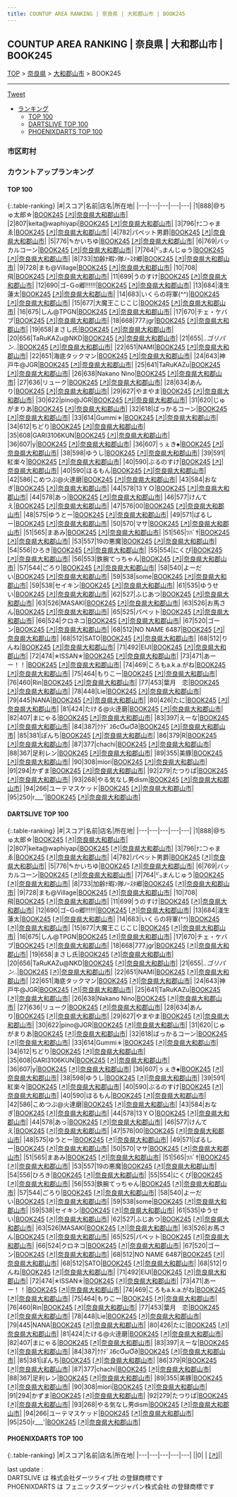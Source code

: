```yaml
---
title: COUNTUP AREA RANKING | 奈良県 | 大和郡山市 | BOOK245
---
```

## COUNTUP AREA RANKING | 奈良県 | 大和郡山市 | BOOK245

[TOP](/darts/rank/) > [奈良県](/darts/rank/奈良県/) > [大和郡山市](/darts/rank/奈良県/大和郡山市/) > BOOK245

___

<a href="https://twitter.com/share?ref_src=twsrc%5Etfw" data-text="COUNTUP AREA RANKING | 奈良県大和郡山市BOOK245" class="twitter-share-button" data-hashtags="DARTSLIVE,PHOENIXDARTS,darts,ダーツ" data-show-count="false">Tweet</a>

* [ランキング](#カウントアップランキング)
    * [TOP 100](#top-100)
    * [DARTSLIVE TOP 100](#dartslive-top-100)
    * [PHOENIXDARTS TOP 100](#phoenixdarts-top-100)

### 市区町村

<ul>

</ul>

### カウントアップランキング

#### TOP 100



{:.table-ranking}
|#|スコア|名前|店名|所在地|
|---|---|---|---|---|
|1|888|<span class="rank-name-dl">@ちゅ太郎☆</span>|<a href="/darts/rank/shops/7f43353668f8cb440d9b047a20a7ba1e.html">BOOK245</a> <a href="https://search.dartslive.com/jp/shop/7f43353668f8cb440d9b047a20a7ba1e">[↗]</a>|<a href="/darts/rank/奈良県/大和郡山市">奈良県大和郡山市</a>|
|2|807|<span class="rank-name-dl">keita@waphiyapi</span>|<a href="/darts/rank/shops/7f43353668f8cb440d9b047a20a7ba1e.html">BOOK245</a> <a href="https://search.dartslive.com/jp/shop/7f43353668f8cb440d9b047a20a7ba1e">[↗]</a>|<a href="/darts/rank/奈良県/大和郡山市">奈良県大和郡山市</a>|
|3|796|<span class="rank-name-dl">ﾅﾆ⊃ゃまゑ</span>|<a href="/darts/rank/shops/7f43353668f8cb440d9b047a20a7ba1e.html">BOOK245</a> <a href="https://search.dartslive.com/jp/shop/7f43353668f8cb440d9b047a20a7ba1e">[↗]</a>|<a href="/darts/rank/奈良県/大和郡山市">奈良県大和郡山市</a>|
|4|782|<span class="rank-name-dl">パペット男爵</span>|<a href="/darts/rank/shops/7f43353668f8cb440d9b047a20a7ba1e.html">BOOK245</a> <a href="https://search.dartslive.com/jp/shop/7f43353668f8cb440d9b047a20a7ba1e">[↗]</a>|<a href="/darts/rank/奈良県/大和郡山市">奈良県大和郡山市</a>|
|5|776|<span class="rank-name-dl">✎かいちゆ</span>|<a href="/darts/rank/shops/7f43353668f8cb440d9b047a20a7ba1e.html">BOOK245</a> <a href="https://search.dartslive.com/jp/shop/7f43353668f8cb440d9b047a20a7ba1e">[↗]</a>|<a href="/darts/rank/奈良県/大和郡山市">奈良県大和郡山市</a>|
|6|769|<span class="rank-name-dl">バッカルコーン</span>|<a href="/darts/rank/shops/7f43353668f8cb440d9b047a20a7ba1e.html">BOOK245</a> <a href="https://search.dartslive.com/jp/shop/7f43353668f8cb440d9b047a20a7ba1e">[↗]</a>|<a href="/darts/rank/奈良県/大和郡山市">奈良県大和郡山市</a>|
|7|764|<span class="rank-name-dl">㌰まんじゅう</span>|<a href="/darts/rank/shops/7f43353668f8cb440d9b047a20a7ba1e.html">BOOK245</a> <a href="https://search.dartslive.com/jp/shop/7f43353668f8cb440d9b047a20a7ba1e">[↗]</a>|<a href="/darts/rank/奈良県/大和郡山市">奈良県大和郡山市</a>|
|8|733|<span class="rank-name-dl">加齢ﾅ暇ﾝ隊ﾉｰｽﾀ郷</span>|<a href="/darts/rank/shops/7f43353668f8cb440d9b047a20a7ba1e.html">BOOK245</a> <a href="https://search.dartslive.com/jp/shop/7f43353668f8cb440d9b047a20a7ba1e">[↗]</a>|<a href="/darts/rank/奈良県/大和郡山市">奈良県大和郡山市</a>|
|9|728|<span class="rank-name-dl">まも@Village</span>|<a href="/darts/rank/shops/7f43353668f8cb440d9b047a20a7ba1e.html">BOOK245</a> <a href="https://search.dartslive.com/jp/shop/7f43353668f8cb440d9b047a20a7ba1e">[↗]</a>|<a href="/darts/rank/奈良県/大和郡山市">奈良県大和郡山市</a>|
|10|708|<span class="rank-name-dl">飛</span>|<a href="/darts/rank/shops/7f43353668f8cb440d9b047a20a7ba1e.html">BOOK245</a> <a href="https://search.dartslive.com/jp/shop/7f43353668f8cb440d9b047a20a7ba1e">[↗]</a>|<a href="/darts/rank/奈良県/大和郡山市">奈良県大和郡山市</a>|
|11|699|<span class="rank-name-dl">うのすけ</span>|<a href="/darts/rank/shops/7f43353668f8cb440d9b047a20a7ba1e.html">BOOK245</a> <a href="https://search.dartslive.com/jp/shop/7f43353668f8cb440d9b047a20a7ba1e">[↗]</a>|<a href="/darts/rank/奈良県/大和郡山市">奈良県大和郡山市</a>|
|12|690|<span class="rank-name-dl">ゴｰＧo郷!!!!!!</span>|<a href="/darts/rank/shops/7f43353668f8cb440d9b047a20a7ba1e.html">BOOK245</a> <a href="https://search.dartslive.com/jp/shop/7f43353668f8cb440d9b047a20a7ba1e">[↗]</a>|<a href="/darts/rank/奈良県/大和郡山市">奈良県大和郡山市</a>|
|13|684|<span class="rank-name-dl">淺生 蓮太</span>|<a href="/darts/rank/shops/7f43353668f8cb440d9b047a20a7ba1e.html">BOOK245</a> <a href="https://search.dartslive.com/jp/shop/7f43353668f8cb440d9b047a20a7ba1e">[↗]</a>|<a href="/darts/rank/奈良県/大和郡山市">奈良県大和郡山市</a>|
|14|683|<span class="rank-name-dl">いくらの将軍(^^)</span>|<a href="/darts/rank/shops/7f43353668f8cb440d9b047a20a7ba1e.html">BOOK245</a> <a href="https://search.dartslive.com/jp/shop/7f43353668f8cb440d9b047a20a7ba1e">[↗]</a>|<a href="/darts/rank/奈良県/大和郡山市">奈良県大和郡山市</a>|
|15|677|<span class="rank-name-dl">大魔王こじこじ</span>|<a href="/darts/rank/shops/7f43353668f8cb440d9b047a20a7ba1e.html">BOOK245</a> <a href="https://search.dartslive.com/jp/shop/7f43353668f8cb440d9b047a20a7ba1e">[↗]</a>|<a href="/darts/rank/奈良県/大和郡山市">奈良県大和郡山市</a>|
|16|675|<span class="rank-name-dl">しん@TPGN</span>|<a href="/darts/rank/shops/7f43353668f8cb440d9b047a20a7ba1e.html">BOOK245</a> <a href="https://search.dartslive.com/jp/shop/7f43353668f8cb440d9b047a20a7ba1e">[↗]</a>|<a href="/darts/rank/奈良県/大和郡山市">奈良県大和郡山市</a>|
|17|670|<span class="rank-name-dl">チェ・ケバブ</span>|<a href="/darts/rank/shops/7f43353668f8cb440d9b047a20a7ba1e.html">BOOK245</a> <a href="https://search.dartslive.com/jp/shop/7f43353668f8cb440d9b047a20a7ba1e">[↗]</a>|<a href="/darts/rank/奈良県/大和郡山市">奈良県大和郡山市</a>|
|18|668|<span class="rank-name-dl">777.jgr</span>|<a href="/darts/rank/shops/7f43353668f8cb440d9b047a20a7ba1e.html">BOOK245</a> <a href="https://search.dartslive.com/jp/shop/7f43353668f8cb440d9b047a20a7ba1e">[↗]</a>|<a href="/darts/rank/奈良県/大和郡山市">奈良県大和郡山市</a>|
|19|658|<span class="rank-name-dl">まさし氏</span>|<a href="/darts/rank/shops/7f43353668f8cb440d9b047a20a7ba1e.html">BOOK245</a> <a href="https://search.dartslive.com/jp/shop/7f43353668f8cb440d9b047a20a7ba1e">[↗]</a>|<a href="/darts/rank/奈良県/大和郡山市">奈良県大和郡山市</a>|
|20|656|<span class="rank-name-dl">TaRuKAZu@NKD</span>|<a href="/darts/rank/shops/7f43353668f8cb440d9b047a20a7ba1e.html">BOOK245</a> <a href="https://search.dartslive.com/jp/shop/7f43353668f8cb440d9b047a20a7ba1e">[↗]</a>|<a href="/darts/rank/奈良県/大和郡山市">奈良県大和郡山市</a>|
|21|655|<span class="rank-name-dl">._.ゴリパン._.</span>|<a href="/darts/rank/shops/7f43353668f8cb440d9b047a20a7ba1e.html">BOOK245</a> <a href="https://search.dartslive.com/jp/shop/7f43353668f8cb440d9b047a20a7ba1e">[↗]</a>|<a href="/darts/rank/奈良県/大和郡山市">奈良県大和郡山市</a>|
|22|651|<span class="rank-name-dl">NAMI</span>|<a href="/darts/rank/shops/7f43353668f8cb440d9b047a20a7ba1e.html">BOOK245</a> <a href="https://search.dartslive.com/jp/shop/7f43353668f8cb440d9b047a20a7ba1e">[↗]</a>|<a href="/darts/rank/奈良県/大和郡山市">奈良県大和郡山市</a>|
|22|651|<span class="rank-name-dl">海底タックマン</span>|<a href="/darts/rank/shops/7f43353668f8cb440d9b047a20a7ba1e.html">BOOK245</a> <a href="https://search.dartslive.com/jp/shop/7f43353668f8cb440d9b047a20a7ba1e">[↗]</a>|<a href="/darts/rank/奈良県/大和郡山市">奈良県大和郡山市</a>|
|24|643|<span class="rank-name-dl">神戸牛@JGR</span>|<a href="/darts/rank/shops/7f43353668f8cb440d9b047a20a7ba1e.html">BOOK245</a> <a href="https://search.dartslive.com/jp/shop/7f43353668f8cb440d9b047a20a7ba1e">[↗]</a>|<a href="/darts/rank/奈良県/大和郡山市">奈良県大和郡山市</a>|
|25|641|<span class="rank-name-dl">TaRuKAZu</span>|<a href="/darts/rank/shops/7f43353668f8cb440d9b047a20a7ba1e.html">BOOK245</a> <a href="https://search.dartslive.com/jp/shop/7f43353668f8cb440d9b047a20a7ba1e">[↗]</a>|<a href="/darts/rank/奈良県/大和郡山市">奈良県大和郡山市</a>|
|26|638|<span class="rank-name-dl">Nakano Nino</span>|<a href="/darts/rank/shops/7f43353668f8cb440d9b047a20a7ba1e.html">BOOK245</a> <a href="https://search.dartslive.com/jp/shop/7f43353668f8cb440d9b047a20a7ba1e">[↗]</a>|<a href="/darts/rank/奈良県/大和郡山市">奈良県大和郡山市</a>|
|27|636|<span class="rank-name-dl">リューク</span>|<a href="/darts/rank/shops/7f43353668f8cb440d9b047a20a7ba1e.html">BOOK245</a> <a href="https://search.dartslive.com/jp/shop/7f43353668f8cb440d9b047a20a7ba1e">[↗]</a>|<a href="/darts/rank/奈良県/大和郡山市">奈良県大和郡山市</a>|
|28|634|<span class="rank-name-dl">あんり</span>|<a href="/darts/rank/shops/7f43353668f8cb440d9b047a20a7ba1e.html">BOOK245</a> <a href="https://search.dartslive.com/jp/shop/7f43353668f8cb440d9b047a20a7ba1e">[↗]</a>|<a href="/darts/rank/奈良県/大和郡山市">奈良県大和郡山市</a>|
|29|627|<span class="rank-name-dl">やまやま</span>|<a href="/darts/rank/shops/7f43353668f8cb440d9b047a20a7ba1e.html">BOOK245</a> <a href="https://search.dartslive.com/jp/shop/7f43353668f8cb440d9b047a20a7ba1e">[↗]</a>|<a href="/darts/rank/奈良県/大和郡山市">奈良県大和郡山市</a>|
|30|622|<span class="rank-name-dl">pino@JGR</span>|<a href="/darts/rank/shops/7f43353668f8cb440d9b047a20a7ba1e.html">BOOK245</a> <a href="https://search.dartslive.com/jp/shop/7f43353668f8cb440d9b047a20a7ba1e">[↗]</a>|<a href="/darts/rank/奈良県/大和郡山市">奈良県大和郡山市</a>|
|31|620|<span class="rank-name-dl">じゅがまりあ</span>|<a href="/darts/rank/shops/7f43353668f8cb440d9b047a20a7ba1e.html">BOOK245</a> <a href="https://search.dartslive.com/jp/shop/7f43353668f8cb440d9b047a20a7ba1e">[↗]</a>|<a href="/darts/rank/奈良県/大和郡山市">奈良県大和郡山市</a>|
|32|618|<span class="rank-name-dl">ばっかるコーン</span>|<a href="/darts/rank/shops/7f43353668f8cb440d9b047a20a7ba1e.html">BOOK245</a> <a href="https://search.dartslive.com/jp/shop/7f43353668f8cb440d9b047a20a7ba1e">[↗]</a>|<a href="/darts/rank/奈良県/大和郡山市">奈良県大和郡山市</a>|
|33|614|<span class="rank-name-dl">Gummi＊</span>|<a href="/darts/rank/shops/7f43353668f8cb440d9b047a20a7ba1e.html">BOOK245</a> <a href="https://search.dartslive.com/jp/shop/7f43353668f8cb440d9b047a20a7ba1e">[↗]</a>|<a href="/darts/rank/奈良県/大和郡山市">奈良県大和郡山市</a>|
|34|612|<span class="rank-name-dl">ちどり</span>|<a href="/darts/rank/shops/7f43353668f8cb440d9b047a20a7ba1e.html">BOOK245</a> <a href="https://search.dartslive.com/jp/shop/7f43353668f8cb440d9b047a20a7ba1e">[↗]</a>|<a href="/darts/rank/奈良県/大和郡山市">奈良県大和郡山市</a>|
|35|608|<span class="rank-name-dl">GARI3106KUN</span>|<a href="/darts/rank/shops/7f43353668f8cb440d9b047a20a7ba1e.html">BOOK245</a> <a href="https://search.dartslive.com/jp/shop/7f43353668f8cb440d9b047a20a7ba1e">[↗]</a>|<a href="/darts/rank/奈良県/大和郡山市">奈良県大和郡山市</a>|
|36|607|<span class="rank-name-dl">y</span>|<a href="/darts/rank/shops/7f43353668f8cb440d9b047a20a7ba1e.html">BOOK245</a> <a href="https://search.dartslive.com/jp/shop/7f43353668f8cb440d9b047a20a7ba1e">[↗]</a>|<a href="/darts/rank/奈良県/大和郡山市">奈良県大和郡山市</a>|
|36|607|<span class="rank-name-dl">ぅぇき︎︎︎︎♠</span>|<a href="/darts/rank/shops/7f43353668f8cb440d9b047a20a7ba1e.html">BOOK245</a> <a href="https://search.dartslive.com/jp/shop/7f43353668f8cb440d9b047a20a7ba1e">[↗]</a>|<a href="/darts/rank/奈良県/大和郡山市">奈良県大和郡山市</a>|
|38|598|<span class="rank-name-dl">ゆうし</span>|<a href="/darts/rank/shops/7f43353668f8cb440d9b047a20a7ba1e.html">BOOK245</a> <a href="https://search.dartslive.com/jp/shop/7f43353668f8cb440d9b047a20a7ba1e">[↗]</a>|<a href="/darts/rank/奈良県/大和郡山市">奈良県大和郡山市</a>|
|39|591|<span class="rank-name-dl">紅楽々</span>|<a href="/darts/rank/shops/7f43353668f8cb440d9b047a20a7ba1e.html">BOOK245</a> <a href="https://search.dartslive.com/jp/shop/7f43353668f8cb440d9b047a20a7ba1e">[↗]</a>|<a href="/darts/rank/奈良県/大和郡山市">奈良県大和郡山市</a>|
|40|590|<span class="rank-name-dl">ぶるのすけ</span>|<a href="/darts/rank/shops/7f43353668f8cb440d9b047a20a7ba1e.html">BOOK245</a> <a href="https://search.dartslive.com/jp/shop/7f43353668f8cb440d9b047a20a7ba1e">[↗]</a>|<a href="/darts/rank/奈良県/大和郡山市">奈良県大和郡山市</a>|
|40|590|<span class="rank-name-dl">ほるもん</span>|<a href="/darts/rank/shops/7f43353668f8cb440d9b047a20a7ba1e.html">BOOK245</a> <a href="https://search.dartslive.com/jp/shop/7f43353668f8cb440d9b047a20a7ba1e">[↗]</a>|<a href="/darts/rank/奈良県/大和郡山市">奈良県大和郡山市</a>|
|42|586|<span class="rank-name-dl">こめつぶ@火達磨</span>|<a href="/darts/rank/shops/7f43353668f8cb440d9b047a20a7ba1e.html">BOOK245</a> <a href="https://search.dartslive.com/jp/shop/7f43353668f8cb440d9b047a20a7ba1e">[↗]</a>|<a href="/darts/rank/奈良県/大和郡山市">奈良県大和郡山市</a>|
|43|584|<span class="rank-name-dl">おなぎ</span>|<a href="/darts/rank/shops/7f43353668f8cb440d9b047a20a7ba1e.html">BOOK245</a> <a href="https://search.dartslive.com/jp/shop/7f43353668f8cb440d9b047a20a7ba1e">[↗]</a>|<a href="/darts/rank/奈良県/大和郡山市">奈良県大和郡山市</a>|
|44|578|<span class="rank-name-dl">13ＹＯ</span>|<a href="/darts/rank/shops/7f43353668f8cb440d9b047a20a7ba1e.html">BOOK245</a> <a href="https://search.dartslive.com/jp/shop/7f43353668f8cb440d9b047a20a7ba1e">[↗]</a>|<a href="/darts/rank/奈良県/大和郡山市">奈良県大和郡山市</a>|
|44|578|<span class="rank-name-dl">あっ</span>|<a href="/darts/rank/shops/7f43353668f8cb440d9b047a20a7ba1e.html">BOOK245</a> <a href="https://search.dartslive.com/jp/shop/7f43353668f8cb440d9b047a20a7ba1e">[↗]</a>|<a href="/darts/rank/奈良県/大和郡山市">奈良県大和郡山市</a>|
|46|577|<span class="rank-name-dl">けんてえ</span>|<a href="/darts/rank/shops/7f43353668f8cb440d9b047a20a7ba1e.html">BOOK245</a> <a href="https://search.dartslive.com/jp/shop/7f43353668f8cb440d9b047a20a7ba1e">[↗]</a>|<a href="/darts/rank/奈良県/大和郡山市">奈良県大和郡山市</a>|
|47|576|<span class="rank-name-dl">00</span>|<a href="/darts/rank/shops/7f43353668f8cb440d9b047a20a7ba1e.html">BOOK245</a> <a href="https://search.dartslive.com/jp/shop/7f43353668f8cb440d9b047a20a7ba1e">[↗]</a>|<a href="/darts/rank/奈良県/大和郡山市">奈良県大和郡山市</a>|
|48|575|<span class="rank-name-dl">ゆうとー</span>|<a href="/darts/rank/shops/7f43353668f8cb440d9b047a20a7ba1e.html">BOOK245</a> <a href="https://search.dartslive.com/jp/shop/7f43353668f8cb440d9b047a20a7ba1e">[↗]</a>|<a href="/darts/rank/奈良県/大和郡山市">奈良県大和郡山市</a>|
|49|571|<span class="rank-name-dl">ばるしー</span>|<a href="/darts/rank/shops/7f43353668f8cb440d9b047a20a7ba1e.html">BOOK245</a> <a href="https://search.dartslive.com/jp/shop/7f43353668f8cb440d9b047a20a7ba1e">[↗]</a>|<a href="/darts/rank/奈良県/大和郡山市">奈良県大和郡山市</a>|
|50|570|<span class="rank-name-dl">マサ</span>|<a href="/darts/rank/shops/7f43353668f8cb440d9b047a20a7ba1e.html">BOOK245</a> <a href="https://search.dartslive.com/jp/shop/7f43353668f8cb440d9b047a20a7ba1e">[↗]</a>|<a href="/darts/rank/奈良県/大和郡山市">奈良県大和郡山市</a>|
|51|565|<span class="rank-name-dl">まあみ</span>|<a href="/darts/rank/shops/7f43353668f8cb440d9b047a20a7ba1e.html">BOOK245</a> <a href="https://search.dartslive.com/jp/shop/7f43353668f8cb440d9b047a20a7ba1e">[↗]</a>|<a href="/darts/rank/奈良県/大和郡山市">奈良県大和郡山市</a>|
|51|565|<span class="rank-name-dl">ﾂﾊﾞｻ</span>|<a href="/darts/rank/shops/7f43353668f8cb440d9b047a20a7ba1e.html">BOOK245</a> <a href="https://search.dartslive.com/jp/shop/7f43353668f8cb440d9b047a20a7ba1e">[↗]</a>|<a href="/darts/rank/奈良県/大和郡山市">奈良県大和郡山市</a>|
|53|557|<span class="rank-name-dl">19の悪魔</span>|<a href="/darts/rank/shops/7f43353668f8cb440d9b047a20a7ba1e.html">BOOK245</a> <a href="https://search.dartslive.com/jp/shop/7f43353668f8cb440d9b047a20a7ba1e">[↗]</a>|<a href="/darts/rank/奈良県/大和郡山市">奈良県大和郡山市</a>|
|54|556|<span class="rank-name-dl">ひろき</span>|<a href="/darts/rank/shops/7f43353668f8cb440d9b047a20a7ba1e.html">BOOK245</a> <a href="https://search.dartslive.com/jp/shop/7f43353668f8cb440d9b047a20a7ba1e">[↗]</a>|<a href="/darts/rank/奈良県/大和郡山市">奈良県大和郡山市</a>|
|55|554|<span class="rank-name-dl">にくぴ</span>|<a href="/darts/rank/shops/7f43353668f8cb440d9b047a20a7ba1e.html">BOOK245</a> <a href="https://search.dartslive.com/jp/shop/7f43353668f8cb440d9b047a20a7ba1e">[↗]</a>|<a href="/darts/rank/奈良県/大和郡山市">奈良県大和郡山市</a>|
|56|553|<span class="rank-name-dl">鉄腕てっちゃん</span>|<a href="/darts/rank/shops/7f43353668f8cb440d9b047a20a7ba1e.html">BOOK245</a> <a href="https://search.dartslive.com/jp/shop/7f43353668f8cb440d9b047a20a7ba1e">[↗]</a>|<a href="/darts/rank/奈良県/大和郡山市">奈良県大和郡山市</a>|
|57|544|<span class="rank-name-dl">ごろり</span>|<a href="/darts/rank/shops/7f43353668f8cb440d9b047a20a7ba1e.html">BOOK245</a> <a href="https://search.dartslive.com/jp/shop/7f43353668f8cb440d9b047a20a7ba1e">[↗]</a>|<a href="/darts/rank/奈良県/大和郡山市">奈良県大和郡山市</a>|
|58|540|<span class="rank-name-dl">よーだい</span>|<a href="/darts/rank/shops/7f43353668f8cb440d9b047a20a7ba1e.html">BOOK245</a> <a href="https://search.dartslive.com/jp/shop/7f43353668f8cb440d9b047a20a7ba1e">[↗]</a>|<a href="/darts/rank/奈良県/大和郡山市">奈良県大和郡山市</a>|
|59|538|<span class="rank-name-dl">some</span>|<a href="/darts/rank/shops/7f43353668f8cb440d9b047a20a7ba1e.html">BOOK245</a> <a href="https://search.dartslive.com/jp/shop/7f43353668f8cb440d9b047a20a7ba1e">[↗]</a>|<a href="/darts/rank/奈良県/大和郡山市">奈良県大和郡山市</a>|
|59|538|<span class="rank-name-dl">セイキン</span>|<a href="/darts/rank/shops/7f43353668f8cb440d9b047a20a7ba1e.html">BOOK245</a> <a href="https://search.dartslive.com/jp/shop/7f43353668f8cb440d9b047a20a7ba1e">[↗]</a>|<a href="/darts/rank/奈良県/大和郡山市">奈良県大和郡山市</a>|
|61|535|<span class="rank-name-dl">ゆうせい</span>|<a href="/darts/rank/shops/7f43353668f8cb440d9b047a20a7ba1e.html">BOOK245</a> <a href="https://search.dartslive.com/jp/shop/7f43353668f8cb440d9b047a20a7ba1e">[↗]</a>|<a href="/darts/rank/奈良県/大和郡山市">奈良県大和郡山市</a>|
|62|527|<span class="rank-name-dl">ふじあつ</span>|<a href="/darts/rank/shops/7f43353668f8cb440d9b047a20a7ba1e.html">BOOK245</a> <a href="https://search.dartslive.com/jp/shop/7f43353668f8cb440d9b047a20a7ba1e">[↗]</a>|<a href="/darts/rank/奈良県/大和郡山市">奈良県大和郡山市</a>|
|63|526|<span class="rank-name-dl">MASAKI</span>|<a href="/darts/rank/shops/7f43353668f8cb440d9b047a20a7ba1e.html">BOOK245</a> <a href="https://search.dartslive.com/jp/shop/7f43353668f8cb440d9b047a20a7ba1e">[↗]</a>|<a href="/darts/rank/奈良県/大和郡山市">奈良県大和郡山市</a>|
|63|526|<span class="rank-name-dl">お馬さん</span>|<a href="/darts/rank/shops/7f43353668f8cb440d9b047a20a7ba1e.html">BOOK245</a> <a href="https://search.dartslive.com/jp/shop/7f43353668f8cb440d9b047a20a7ba1e">[↗]</a>|<a href="/darts/rank/奈良県/大和郡山市">奈良県大和郡山市</a>|
|65|525|<span class="rank-name-dl">パペット</span>|<a href="/darts/rank/shops/7f43353668f8cb440d9b047a20a7ba1e.html">BOOK245</a> <a href="https://search.dartslive.com/jp/shop/7f43353668f8cb440d9b047a20a7ba1e">[↗]</a>|<a href="/darts/rank/奈良県/大和郡山市">奈良県大和郡山市</a>|
|66|524|<span class="rank-name-dl">クロネコ</span>|<a href="/darts/rank/shops/7f43353668f8cb440d9b047a20a7ba1e.html">BOOK245</a> <a href="https://search.dartslive.com/jp/shop/7f43353668f8cb440d9b047a20a7ba1e">[↗]</a>|<a href="/darts/rank/奈良県/大和郡山市">奈良県大和郡山市</a>|
|67|520|<span class="rank-name-dl">ゴーン</span>|<a href="/darts/rank/shops/7f43353668f8cb440d9b047a20a7ba1e.html">BOOK245</a> <a href="https://search.dartslive.com/jp/shop/7f43353668f8cb440d9b047a20a7ba1e">[↗]</a>|<a href="/darts/rank/奈良県/大和郡山市">奈良県大和郡山市</a>|
|68|512|<span class="rank-name-dl">NO NAME 6487</span>|<a href="/darts/rank/shops/7f43353668f8cb440d9b047a20a7ba1e.html">BOOK245</a> <a href="https://search.dartslive.com/jp/shop/7f43353668f8cb440d9b047a20a7ba1e">[↗]</a>|<a href="/darts/rank/奈良県/大和郡山市">奈良県大和郡山市</a>|
|68|512|<span class="rank-name-dl">SATO</span>|<a href="/darts/rank/shops/7f43353668f8cb440d9b047a20a7ba1e.html">BOOK245</a> <a href="https://search.dartslive.com/jp/shop/7f43353668f8cb440d9b047a20a7ba1e">[↗]</a>|<a href="/darts/rank/奈良県/大和郡山市">奈良県大和郡山市</a>|
|68|512|<span class="rank-name-dl">りんね</span>|<a href="/darts/rank/shops/7f43353668f8cb440d9b047a20a7ba1e.html">BOOK245</a> <a href="https://search.dartslive.com/jp/shop/7f43353668f8cb440d9b047a20a7ba1e">[↗]</a>|<a href="/darts/rank/奈良県/大和郡山市">奈良県大和郡山市</a>|
|71|492|<span class="rank-name-dl">EIJI</span>|<a href="/darts/rank/shops/7f43353668f8cb440d9b047a20a7ba1e.html">BOOK245</a> <a href="https://search.dartslive.com/jp/shop/7f43353668f8cb440d9b047a20a7ba1e">[↗]</a>|<a href="/darts/rank/奈良県/大和郡山市">奈良県大和郡山市</a>|
|72|474|<span class="rank-name-dl">✭ISSAN✭</span>|<a href="/darts/rank/shops/7f43353668f8cb440d9b047a20a7ba1e.html">BOOK245</a> <a href="https://search.dartslive.com/jp/shop/7f43353668f8cb440d9b047a20a7ba1e">[↗]</a>|<a href="/darts/rank/奈良県/大和郡山市">奈良県大和郡山市</a>|
|73|471|<span class="rank-name-dl">あーー！！</span>|<a href="/darts/rank/shops/7f43353668f8cb440d9b047a20a7ba1e.html">BOOK245</a> <a href="https://search.dartslive.com/jp/shop/7f43353668f8cb440d9b047a20a7ba1e">[↗]</a>|<a href="/darts/rank/奈良県/大和郡山市">奈良県大和郡山市</a>|
|74|469|<span class="rank-name-dl">ころもa.k.a.がね</span>|<a href="/darts/rank/shops/7f43353668f8cb440d9b047a20a7ba1e.html">BOOK245</a> <a href="https://search.dartslive.com/jp/shop/7f43353668f8cb440d9b047a20a7ba1e">[↗]</a>|<a href="/darts/rank/奈良県/大和郡山市">奈良県大和郡山市</a>|
|75|464|<span class="rank-name-dl">もりこー</span>|<a href="/darts/rank/shops/7f43353668f8cb440d9b047a20a7ba1e.html">BOOK245</a> <a href="https://search.dartslive.com/jp/shop/7f43353668f8cb440d9b047a20a7ba1e">[↗]</a>|<a href="/darts/rank/奈良県/大和郡山市">奈良県大和郡山市</a>|
|76|460|<span class="rank-name-dl">Rin</span>|<a href="/darts/rank/shops/7f43353668f8cb440d9b047a20a7ba1e.html">BOOK245</a> <a href="https://search.dartslive.com/jp/shop/7f43353668f8cb440d9b047a20a7ba1e">[↗]</a>|<a href="/darts/rank/奈良県/大和郡山市">奈良県大和郡山市</a>|
|77|453|<span class="rank-name-dl">葉月　恋</span>|<a href="/darts/rank/shops/7f43353668f8cb440d9b047a20a7ba1e.html">BOOK245</a> <a href="https://search.dartslive.com/jp/shop/7f43353668f8cb440d9b047a20a7ba1e">[↗]</a>|<a href="/darts/rank/奈良県/大和郡山市">奈良県大和郡山市</a>|
|78|448|<span class="rank-name-dl">Lie</span>|<a href="/darts/rank/shops/7f43353668f8cb440d9b047a20a7ba1e.html">BOOK245</a> <a href="https://search.dartslive.com/jp/shop/7f43353668f8cb440d9b047a20a7ba1e">[↗]</a>|<a href="/darts/rank/奈良県/大和郡山市">奈良県大和郡山市</a>|
|79|445|<span class="rank-name-dl">NANA</span>|<a href="/darts/rank/shops/7f43353668f8cb440d9b047a20a7ba1e.html">BOOK245</a> <a href="https://search.dartslive.com/jp/shop/7f43353668f8cb440d9b047a20a7ba1e">[↗]</a>|<a href="/darts/rank/奈良県/大和郡山市">奈良県大和郡山市</a>|
|80|426|<span class="rank-name-dl">たに</span>|<a href="/darts/rank/shops/7f43353668f8cb440d9b047a20a7ba1e.html">BOOK245</a> <a href="https://search.dartslive.com/jp/shop/7f43353668f8cb440d9b047a20a7ba1e">[↗]</a>|<a href="/darts/rank/奈良県/大和郡山市">奈良県大和郡山市</a>|
|81|424|<span class="rank-name-dl">たける@火逹磨</span>|<a href="/darts/rank/shops/7f43353668f8cb440d9b047a20a7ba1e.html">BOOK245</a> <a href="https://search.dartslive.com/jp/shop/7f43353668f8cb440d9b047a20a7ba1e">[↗]</a>|<a href="/darts/rank/奈良県/大和郡山市">奈良県大和郡山市</a>|
|82|407|<span class="rank-name-dl">まにゃる</span>|<a href="/darts/rank/shops/7f43353668f8cb440d9b047a20a7ba1e.html">BOOK245</a> <a href="https://search.dartslive.com/jp/shop/7f43353668f8cb440d9b047a20a7ba1e">[↗]</a>|<a href="/darts/rank/奈良県/大和郡山市">奈良県大和郡山市</a>|
|83|397|<span class="rank-name-dl">えーな</span>|<a href="/darts/rank/shops/7f43353668f8cb440d9b047a20a7ba1e.html">BOOK245</a> <a href="https://search.dartslive.com/jp/shop/7f43353668f8cb440d9b047a20a7ba1e">[↗]</a>|<a href="/darts/rank/奈良県/大和郡山市">奈良県大和郡山市</a>|
|84|387|<span class="rank-name-dl">ｸｸﾃﾞｽ6cƠωƠ∂</span>|<a href="/darts/rank/shops/7f43353668f8cb440d9b047a20a7ba1e.html">BOOK245</a> <a href="https://search.dartslive.com/jp/shop/7f43353668f8cb440d9b047a20a7ba1e">[↗]</a>|<a href="/darts/rank/奈良県/大和郡山市">奈良県大和郡山市</a>|
|85|381|<span class="rank-name-dl">ぽんち</span>|<a href="/darts/rank/shops/7f43353668f8cb440d9b047a20a7ba1e.html">BOOK245</a> <a href="https://search.dartslive.com/jp/shop/7f43353668f8cb440d9b047a20a7ba1e">[↗]</a>|<a href="/darts/rank/奈良県/大和郡山市">奈良県大和郡山市</a>|
|86|379|<span class="rank-name-dl">R</span>|<a href="/darts/rank/shops/7f43353668f8cb440d9b047a20a7ba1e.html">BOOK245</a> <a href="https://search.dartslive.com/jp/shop/7f43353668f8cb440d9b047a20a7ba1e">[↗]</a>|<a href="/darts/rank/奈良県/大和郡山市">奈良県大和郡山市</a>|
|87|377|<span class="rank-name-dl">chachi</span>|<a href="/darts/rank/shops/7f43353668f8cb440d9b047a20a7ba1e.html">BOOK245</a> <a href="https://search.dartslive.com/jp/shop/7f43353668f8cb440d9b047a20a7ba1e">[↗]</a>|<a href="/darts/rank/奈良県/大和郡山市">奈良県大和郡山市</a>|
|88|367|<span class="rank-name-dl">足利レン</span>|<a href="/darts/rank/shops/7f43353668f8cb440d9b047a20a7ba1e.html">BOOK245</a> <a href="https://search.dartslive.com/jp/shop/7f43353668f8cb440d9b047a20a7ba1e">[↗]</a>|<a href="/darts/rank/奈良県/大和郡山市">奈良県大和郡山市</a>|
|89|355|<span class="rank-name-dl">美豚</span>|<a href="/darts/rank/shops/7f43353668f8cb440d9b047a20a7ba1e.html">BOOK245</a> <a href="https://search.dartslive.com/jp/shop/7f43353668f8cb440d9b047a20a7ba1e">[↗]</a>|<a href="/darts/rank/奈良県/大和郡山市">奈良県大和郡山市</a>|
|90|308|<span class="rank-name-dl">miori</span>|<a href="/darts/rank/shops/7f43353668f8cb440d9b047a20a7ba1e.html">BOOK245</a> <a href="https://search.dartslive.com/jp/shop/7f43353668f8cb440d9b047a20a7ba1e">[↗]</a>|<a href="/darts/rank/奈良県/大和郡山市">奈良県大和郡山市</a>|
|91|294|<span class="rank-name-dl">かずま</span>|<a href="/darts/rank/shops/7f43353668f8cb440d9b047a20a7ba1e.html">BOOK245</a> <a href="https://search.dartslive.com/jp/shop/7f43353668f8cb440d9b047a20a7ba1e">[↗]</a>|<a href="/darts/rank/奈良県/大和郡山市">奈良県大和郡山市</a>|
|92|279|<span class="rank-name-dl">たつりぱ</span>|<a href="/darts/rank/shops/7f43353668f8cb440d9b047a20a7ba1e.html">BOOK245</a> <a href="https://search.dartslive.com/jp/shop/7f43353668f8cb440d9b047a20a7ba1e">[↗]</a>|<a href="/darts/rank/奈良県/大和郡山市">奈良県大和郡山市</a>|
|93|268|<span class="rank-name-dl">やる気なし男dism</span>|<a href="/darts/rank/shops/7f43353668f8cb440d9b047a20a7ba1e.html">BOOK245</a> <a href="https://search.dartslive.com/jp/shop/7f43353668f8cb440d9b047a20a7ba1e">[↗]</a>|<a href="/darts/rank/奈良県/大和郡山市">奈良県大和郡山市</a>|
|94|266|<span class="rank-name-dl">ユーテマスケッド</span>|<a href="/darts/rank/shops/7f43353668f8cb440d9b047a20a7ba1e.html">BOOK245</a> <a href="https://search.dartslive.com/jp/shop/7f43353668f8cb440d9b047a20a7ba1e">[↗]</a>|<a href="/darts/rank/奈良県/大和郡山市">奈良県大和郡山市</a>|
|95|250|<span class="rank-name-dl">r___&#x27;</span>|<a href="/darts/rank/shops/7f43353668f8cb440d9b047a20a7ba1e.html">BOOK245</a> <a href="https://search.dartslive.com/jp/shop/7f43353668f8cb440d9b047a20a7ba1e">[↗]</a>|<a href="/darts/rank/奈良県/大和郡山市">奈良県大和郡山市</a>|


#### DARTSLIVE TOP 100



{:.table-ranking}
|#|スコア|名前|店名|所在地|
|---|---|---|---|---|
|1|888|<span class="rank-name-dl">@ちゅ太郎☆</span>|<a href="/darts/rank/shops/7f43353668f8cb440d9b047a20a7ba1e.html">BOOK245</a> <a href="https://search.dartslive.com/jp/shop/7f43353668f8cb440d9b047a20a7ba1e">[↗]</a>|<a href="/darts/rank/奈良県/大和郡山市">奈良県大和郡山市</a>|
|2|807|<span class="rank-name-dl">keita@waphiyapi</span>|<a href="/darts/rank/shops/7f43353668f8cb440d9b047a20a7ba1e.html">BOOK245</a> <a href="https://search.dartslive.com/jp/shop/7f43353668f8cb440d9b047a20a7ba1e">[↗]</a>|<a href="/darts/rank/奈良県/大和郡山市">奈良県大和郡山市</a>|
|3|796|<span class="rank-name-dl">ﾅﾆ⊃ゃまゑ</span>|<a href="/darts/rank/shops/7f43353668f8cb440d9b047a20a7ba1e.html">BOOK245</a> <a href="https://search.dartslive.com/jp/shop/7f43353668f8cb440d9b047a20a7ba1e">[↗]</a>|<a href="/darts/rank/奈良県/大和郡山市">奈良県大和郡山市</a>|
|4|782|<span class="rank-name-dl">パペット男爵</span>|<a href="/darts/rank/shops/7f43353668f8cb440d9b047a20a7ba1e.html">BOOK245</a> <a href="https://search.dartslive.com/jp/shop/7f43353668f8cb440d9b047a20a7ba1e">[↗]</a>|<a href="/darts/rank/奈良県/大和郡山市">奈良県大和郡山市</a>|
|5|776|<span class="rank-name-dl">✎かいちゆ</span>|<a href="/darts/rank/shops/7f43353668f8cb440d9b047a20a7ba1e.html">BOOK245</a> <a href="https://search.dartslive.com/jp/shop/7f43353668f8cb440d9b047a20a7ba1e">[↗]</a>|<a href="/darts/rank/奈良県/大和郡山市">奈良県大和郡山市</a>|
|6|769|<span class="rank-name-dl">バッカルコーン</span>|<a href="/darts/rank/shops/7f43353668f8cb440d9b047a20a7ba1e.html">BOOK245</a> <a href="https://search.dartslive.com/jp/shop/7f43353668f8cb440d9b047a20a7ba1e">[↗]</a>|<a href="/darts/rank/奈良県/大和郡山市">奈良県大和郡山市</a>|
|7|764|<span class="rank-name-dl">㌰まんじゅう</span>|<a href="/darts/rank/shops/7f43353668f8cb440d9b047a20a7ba1e.html">BOOK245</a> <a href="https://search.dartslive.com/jp/shop/7f43353668f8cb440d9b047a20a7ba1e">[↗]</a>|<a href="/darts/rank/奈良県/大和郡山市">奈良県大和郡山市</a>|
|8|733|<span class="rank-name-dl">加齢ﾅ暇ﾝ隊ﾉｰｽﾀ郷</span>|<a href="/darts/rank/shops/7f43353668f8cb440d9b047a20a7ba1e.html">BOOK245</a> <a href="https://search.dartslive.com/jp/shop/7f43353668f8cb440d9b047a20a7ba1e">[↗]</a>|<a href="/darts/rank/奈良県/大和郡山市">奈良県大和郡山市</a>|
|9|728|<span class="rank-name-dl">まも@Village</span>|<a href="/darts/rank/shops/7f43353668f8cb440d9b047a20a7ba1e.html">BOOK245</a> <a href="https://search.dartslive.com/jp/shop/7f43353668f8cb440d9b047a20a7ba1e">[↗]</a>|<a href="/darts/rank/奈良県/大和郡山市">奈良県大和郡山市</a>|
|10|708|<span class="rank-name-dl">飛</span>|<a href="/darts/rank/shops/7f43353668f8cb440d9b047a20a7ba1e.html">BOOK245</a> <a href="https://search.dartslive.com/jp/shop/7f43353668f8cb440d9b047a20a7ba1e">[↗]</a>|<a href="/darts/rank/奈良県/大和郡山市">奈良県大和郡山市</a>|
|11|699|<span class="rank-name-dl">うのすけ</span>|<a href="/darts/rank/shops/7f43353668f8cb440d9b047a20a7ba1e.html">BOOK245</a> <a href="https://search.dartslive.com/jp/shop/7f43353668f8cb440d9b047a20a7ba1e">[↗]</a>|<a href="/darts/rank/奈良県/大和郡山市">奈良県大和郡山市</a>|
|12|690|<span class="rank-name-dl">ゴｰＧo郷!!!!!!</span>|<a href="/darts/rank/shops/7f43353668f8cb440d9b047a20a7ba1e.html">BOOK245</a> <a href="https://search.dartslive.com/jp/shop/7f43353668f8cb440d9b047a20a7ba1e">[↗]</a>|<a href="/darts/rank/奈良県/大和郡山市">奈良県大和郡山市</a>|
|13|684|<span class="rank-name-dl">淺生 蓮太</span>|<a href="/darts/rank/shops/7f43353668f8cb440d9b047a20a7ba1e.html">BOOK245</a> <a href="https://search.dartslive.com/jp/shop/7f43353668f8cb440d9b047a20a7ba1e">[↗]</a>|<a href="/darts/rank/奈良県/大和郡山市">奈良県大和郡山市</a>|
|14|683|<span class="rank-name-dl">いくらの将軍(^^)</span>|<a href="/darts/rank/shops/7f43353668f8cb440d9b047a20a7ba1e.html">BOOK245</a> <a href="https://search.dartslive.com/jp/shop/7f43353668f8cb440d9b047a20a7ba1e">[↗]</a>|<a href="/darts/rank/奈良県/大和郡山市">奈良県大和郡山市</a>|
|15|677|<span class="rank-name-dl">大魔王こじこじ</span>|<a href="/darts/rank/shops/7f43353668f8cb440d9b047a20a7ba1e.html">BOOK245</a> <a href="https://search.dartslive.com/jp/shop/7f43353668f8cb440d9b047a20a7ba1e">[↗]</a>|<a href="/darts/rank/奈良県/大和郡山市">奈良県大和郡山市</a>|
|16|675|<span class="rank-name-dl">しん@TPGN</span>|<a href="/darts/rank/shops/7f43353668f8cb440d9b047a20a7ba1e.html">BOOK245</a> <a href="https://search.dartslive.com/jp/shop/7f43353668f8cb440d9b047a20a7ba1e">[↗]</a>|<a href="/darts/rank/奈良県/大和郡山市">奈良県大和郡山市</a>|
|17|670|<span class="rank-name-dl">チェ・ケバブ</span>|<a href="/darts/rank/shops/7f43353668f8cb440d9b047a20a7ba1e.html">BOOK245</a> <a href="https://search.dartslive.com/jp/shop/7f43353668f8cb440d9b047a20a7ba1e">[↗]</a>|<a href="/darts/rank/奈良県/大和郡山市">奈良県大和郡山市</a>|
|18|668|<span class="rank-name-dl">777.jgr</span>|<a href="/darts/rank/shops/7f43353668f8cb440d9b047a20a7ba1e.html">BOOK245</a> <a href="https://search.dartslive.com/jp/shop/7f43353668f8cb440d9b047a20a7ba1e">[↗]</a>|<a href="/darts/rank/奈良県/大和郡山市">奈良県大和郡山市</a>|
|19|658|<span class="rank-name-dl">まさし氏</span>|<a href="/darts/rank/shops/7f43353668f8cb440d9b047a20a7ba1e.html">BOOK245</a> <a href="https://search.dartslive.com/jp/shop/7f43353668f8cb440d9b047a20a7ba1e">[↗]</a>|<a href="/darts/rank/奈良県/大和郡山市">奈良県大和郡山市</a>|
|20|656|<span class="rank-name-dl">TaRuKAZu@NKD</span>|<a href="/darts/rank/shops/7f43353668f8cb440d9b047a20a7ba1e.html">BOOK245</a> <a href="https://search.dartslive.com/jp/shop/7f43353668f8cb440d9b047a20a7ba1e">[↗]</a>|<a href="/darts/rank/奈良県/大和郡山市">奈良県大和郡山市</a>|
|21|655|<span class="rank-name-dl">._.ゴリパン._.</span>|<a href="/darts/rank/shops/7f43353668f8cb440d9b047a20a7ba1e.html">BOOK245</a> <a href="https://search.dartslive.com/jp/shop/7f43353668f8cb440d9b047a20a7ba1e">[↗]</a>|<a href="/darts/rank/奈良県/大和郡山市">奈良県大和郡山市</a>|
|22|651|<span class="rank-name-dl">NAMI</span>|<a href="/darts/rank/shops/7f43353668f8cb440d9b047a20a7ba1e.html">BOOK245</a> <a href="https://search.dartslive.com/jp/shop/7f43353668f8cb440d9b047a20a7ba1e">[↗]</a>|<a href="/darts/rank/奈良県/大和郡山市">奈良県大和郡山市</a>|
|22|651|<span class="rank-name-dl">海底タックマン</span>|<a href="/darts/rank/shops/7f43353668f8cb440d9b047a20a7ba1e.html">BOOK245</a> <a href="https://search.dartslive.com/jp/shop/7f43353668f8cb440d9b047a20a7ba1e">[↗]</a>|<a href="/darts/rank/奈良県/大和郡山市">奈良県大和郡山市</a>|
|24|643|<span class="rank-name-dl">神戸牛@JGR</span>|<a href="/darts/rank/shops/7f43353668f8cb440d9b047a20a7ba1e.html">BOOK245</a> <a href="https://search.dartslive.com/jp/shop/7f43353668f8cb440d9b047a20a7ba1e">[↗]</a>|<a href="/darts/rank/奈良県/大和郡山市">奈良県大和郡山市</a>|
|25|641|<span class="rank-name-dl">TaRuKAZu</span>|<a href="/darts/rank/shops/7f43353668f8cb440d9b047a20a7ba1e.html">BOOK245</a> <a href="https://search.dartslive.com/jp/shop/7f43353668f8cb440d9b047a20a7ba1e">[↗]</a>|<a href="/darts/rank/奈良県/大和郡山市">奈良県大和郡山市</a>|
|26|638|<span class="rank-name-dl">Nakano Nino</span>|<a href="/darts/rank/shops/7f43353668f8cb440d9b047a20a7ba1e.html">BOOK245</a> <a href="https://search.dartslive.com/jp/shop/7f43353668f8cb440d9b047a20a7ba1e">[↗]</a>|<a href="/darts/rank/奈良県/大和郡山市">奈良県大和郡山市</a>|
|27|636|<span class="rank-name-dl">リューク</span>|<a href="/darts/rank/shops/7f43353668f8cb440d9b047a20a7ba1e.html">BOOK245</a> <a href="https://search.dartslive.com/jp/shop/7f43353668f8cb440d9b047a20a7ba1e">[↗]</a>|<a href="/darts/rank/奈良県/大和郡山市">奈良県大和郡山市</a>|
|28|634|<span class="rank-name-dl">あんり</span>|<a href="/darts/rank/shops/7f43353668f8cb440d9b047a20a7ba1e.html">BOOK245</a> <a href="https://search.dartslive.com/jp/shop/7f43353668f8cb440d9b047a20a7ba1e">[↗]</a>|<a href="/darts/rank/奈良県/大和郡山市">奈良県大和郡山市</a>|
|29|627|<span class="rank-name-dl">やまやま</span>|<a href="/darts/rank/shops/7f43353668f8cb440d9b047a20a7ba1e.html">BOOK245</a> <a href="https://search.dartslive.com/jp/shop/7f43353668f8cb440d9b047a20a7ba1e">[↗]</a>|<a href="/darts/rank/奈良県/大和郡山市">奈良県大和郡山市</a>|
|30|622|<span class="rank-name-dl">pino@JGR</span>|<a href="/darts/rank/shops/7f43353668f8cb440d9b047a20a7ba1e.html">BOOK245</a> <a href="https://search.dartslive.com/jp/shop/7f43353668f8cb440d9b047a20a7ba1e">[↗]</a>|<a href="/darts/rank/奈良県/大和郡山市">奈良県大和郡山市</a>|
|31|620|<span class="rank-name-dl">じゅがまりあ</span>|<a href="/darts/rank/shops/7f43353668f8cb440d9b047a20a7ba1e.html">BOOK245</a> <a href="https://search.dartslive.com/jp/shop/7f43353668f8cb440d9b047a20a7ba1e">[↗]</a>|<a href="/darts/rank/奈良県/大和郡山市">奈良県大和郡山市</a>|
|32|618|<span class="rank-name-dl">ばっかるコーン</span>|<a href="/darts/rank/shops/7f43353668f8cb440d9b047a20a7ba1e.html">BOOK245</a> <a href="https://search.dartslive.com/jp/shop/7f43353668f8cb440d9b047a20a7ba1e">[↗]</a>|<a href="/darts/rank/奈良県/大和郡山市">奈良県大和郡山市</a>|
|33|614|<span class="rank-name-dl">Gummi＊</span>|<a href="/darts/rank/shops/7f43353668f8cb440d9b047a20a7ba1e.html">BOOK245</a> <a href="https://search.dartslive.com/jp/shop/7f43353668f8cb440d9b047a20a7ba1e">[↗]</a>|<a href="/darts/rank/奈良県/大和郡山市">奈良県大和郡山市</a>|
|34|612|<span class="rank-name-dl">ちどり</span>|<a href="/darts/rank/shops/7f43353668f8cb440d9b047a20a7ba1e.html">BOOK245</a> <a href="https://search.dartslive.com/jp/shop/7f43353668f8cb440d9b047a20a7ba1e">[↗]</a>|<a href="/darts/rank/奈良県/大和郡山市">奈良県大和郡山市</a>|
|35|608|<span class="rank-name-dl">GARI3106KUN</span>|<a href="/darts/rank/shops/7f43353668f8cb440d9b047a20a7ba1e.html">BOOK245</a> <a href="https://search.dartslive.com/jp/shop/7f43353668f8cb440d9b047a20a7ba1e">[↗]</a>|<a href="/darts/rank/奈良県/大和郡山市">奈良県大和郡山市</a>|
|36|607|<span class="rank-name-dl">y</span>|<a href="/darts/rank/shops/7f43353668f8cb440d9b047a20a7ba1e.html">BOOK245</a> <a href="https://search.dartslive.com/jp/shop/7f43353668f8cb440d9b047a20a7ba1e">[↗]</a>|<a href="/darts/rank/奈良県/大和郡山市">奈良県大和郡山市</a>|
|36|607|<span class="rank-name-dl">ぅぇき︎︎︎︎♠</span>|<a href="/darts/rank/shops/7f43353668f8cb440d9b047a20a7ba1e.html">BOOK245</a> <a href="https://search.dartslive.com/jp/shop/7f43353668f8cb440d9b047a20a7ba1e">[↗]</a>|<a href="/darts/rank/奈良県/大和郡山市">奈良県大和郡山市</a>|
|38|598|<span class="rank-name-dl">ゆうし</span>|<a href="/darts/rank/shops/7f43353668f8cb440d9b047a20a7ba1e.html">BOOK245</a> <a href="https://search.dartslive.com/jp/shop/7f43353668f8cb440d9b047a20a7ba1e">[↗]</a>|<a href="/darts/rank/奈良県/大和郡山市">奈良県大和郡山市</a>|
|39|591|<span class="rank-name-dl">紅楽々</span>|<a href="/darts/rank/shops/7f43353668f8cb440d9b047a20a7ba1e.html">BOOK245</a> <a href="https://search.dartslive.com/jp/shop/7f43353668f8cb440d9b047a20a7ba1e">[↗]</a>|<a href="/darts/rank/奈良県/大和郡山市">奈良県大和郡山市</a>|
|40|590|<span class="rank-name-dl">ぶるのすけ</span>|<a href="/darts/rank/shops/7f43353668f8cb440d9b047a20a7ba1e.html">BOOK245</a> <a href="https://search.dartslive.com/jp/shop/7f43353668f8cb440d9b047a20a7ba1e">[↗]</a>|<a href="/darts/rank/奈良県/大和郡山市">奈良県大和郡山市</a>|
|40|590|<span class="rank-name-dl">ほるもん</span>|<a href="/darts/rank/shops/7f43353668f8cb440d9b047a20a7ba1e.html">BOOK245</a> <a href="https://search.dartslive.com/jp/shop/7f43353668f8cb440d9b047a20a7ba1e">[↗]</a>|<a href="/darts/rank/奈良県/大和郡山市">奈良県大和郡山市</a>|
|42|586|<span class="rank-name-dl">こめつぶ@火達磨</span>|<a href="/darts/rank/shops/7f43353668f8cb440d9b047a20a7ba1e.html">BOOK245</a> <a href="https://search.dartslive.com/jp/shop/7f43353668f8cb440d9b047a20a7ba1e">[↗]</a>|<a href="/darts/rank/奈良県/大和郡山市">奈良県大和郡山市</a>|
|43|584|<span class="rank-name-dl">おなぎ</span>|<a href="/darts/rank/shops/7f43353668f8cb440d9b047a20a7ba1e.html">BOOK245</a> <a href="https://search.dartslive.com/jp/shop/7f43353668f8cb440d9b047a20a7ba1e">[↗]</a>|<a href="/darts/rank/奈良県/大和郡山市">奈良県大和郡山市</a>|
|44|578|<span class="rank-name-dl">13ＹＯ</span>|<a href="/darts/rank/shops/7f43353668f8cb440d9b047a20a7ba1e.html">BOOK245</a> <a href="https://search.dartslive.com/jp/shop/7f43353668f8cb440d9b047a20a7ba1e">[↗]</a>|<a href="/darts/rank/奈良県/大和郡山市">奈良県大和郡山市</a>|
|44|578|<span class="rank-name-dl">あっ</span>|<a href="/darts/rank/shops/7f43353668f8cb440d9b047a20a7ba1e.html">BOOK245</a> <a href="https://search.dartslive.com/jp/shop/7f43353668f8cb440d9b047a20a7ba1e">[↗]</a>|<a href="/darts/rank/奈良県/大和郡山市">奈良県大和郡山市</a>|
|46|577|<span class="rank-name-dl">けんてえ</span>|<a href="/darts/rank/shops/7f43353668f8cb440d9b047a20a7ba1e.html">BOOK245</a> <a href="https://search.dartslive.com/jp/shop/7f43353668f8cb440d9b047a20a7ba1e">[↗]</a>|<a href="/darts/rank/奈良県/大和郡山市">奈良県大和郡山市</a>|
|47|576|<span class="rank-name-dl">00</span>|<a href="/darts/rank/shops/7f43353668f8cb440d9b047a20a7ba1e.html">BOOK245</a> <a href="https://search.dartslive.com/jp/shop/7f43353668f8cb440d9b047a20a7ba1e">[↗]</a>|<a href="/darts/rank/奈良県/大和郡山市">奈良県大和郡山市</a>|
|48|575|<span class="rank-name-dl">ゆうとー</span>|<a href="/darts/rank/shops/7f43353668f8cb440d9b047a20a7ba1e.html">BOOK245</a> <a href="https://search.dartslive.com/jp/shop/7f43353668f8cb440d9b047a20a7ba1e">[↗]</a>|<a href="/darts/rank/奈良県/大和郡山市">奈良県大和郡山市</a>|
|49|571|<span class="rank-name-dl">ばるしー</span>|<a href="/darts/rank/shops/7f43353668f8cb440d9b047a20a7ba1e.html">BOOK245</a> <a href="https://search.dartslive.com/jp/shop/7f43353668f8cb440d9b047a20a7ba1e">[↗]</a>|<a href="/darts/rank/奈良県/大和郡山市">奈良県大和郡山市</a>|
|50|570|<span class="rank-name-dl">マサ</span>|<a href="/darts/rank/shops/7f43353668f8cb440d9b047a20a7ba1e.html">BOOK245</a> <a href="https://search.dartslive.com/jp/shop/7f43353668f8cb440d9b047a20a7ba1e">[↗]</a>|<a href="/darts/rank/奈良県/大和郡山市">奈良県大和郡山市</a>|
|51|565|<span class="rank-name-dl">まあみ</span>|<a href="/darts/rank/shops/7f43353668f8cb440d9b047a20a7ba1e.html">BOOK245</a> <a href="https://search.dartslive.com/jp/shop/7f43353668f8cb440d9b047a20a7ba1e">[↗]</a>|<a href="/darts/rank/奈良県/大和郡山市">奈良県大和郡山市</a>|
|51|565|<span class="rank-name-dl">ﾂﾊﾞｻ</span>|<a href="/darts/rank/shops/7f43353668f8cb440d9b047a20a7ba1e.html">BOOK245</a> <a href="https://search.dartslive.com/jp/shop/7f43353668f8cb440d9b047a20a7ba1e">[↗]</a>|<a href="/darts/rank/奈良県/大和郡山市">奈良県大和郡山市</a>|
|53|557|<span class="rank-name-dl">19の悪魔</span>|<a href="/darts/rank/shops/7f43353668f8cb440d9b047a20a7ba1e.html">BOOK245</a> <a href="https://search.dartslive.com/jp/shop/7f43353668f8cb440d9b047a20a7ba1e">[↗]</a>|<a href="/darts/rank/奈良県/大和郡山市">奈良県大和郡山市</a>|
|54|556|<span class="rank-name-dl">ひろき</span>|<a href="/darts/rank/shops/7f43353668f8cb440d9b047a20a7ba1e.html">BOOK245</a> <a href="https://search.dartslive.com/jp/shop/7f43353668f8cb440d9b047a20a7ba1e">[↗]</a>|<a href="/darts/rank/奈良県/大和郡山市">奈良県大和郡山市</a>|
|55|554|<span class="rank-name-dl">にくぴ</span>|<a href="/darts/rank/shops/7f43353668f8cb440d9b047a20a7ba1e.html">BOOK245</a> <a href="https://search.dartslive.com/jp/shop/7f43353668f8cb440d9b047a20a7ba1e">[↗]</a>|<a href="/darts/rank/奈良県/大和郡山市">奈良県大和郡山市</a>|
|56|553|<span class="rank-name-dl">鉄腕てっちゃん</span>|<a href="/darts/rank/shops/7f43353668f8cb440d9b047a20a7ba1e.html">BOOK245</a> <a href="https://search.dartslive.com/jp/shop/7f43353668f8cb440d9b047a20a7ba1e">[↗]</a>|<a href="/darts/rank/奈良県/大和郡山市">奈良県大和郡山市</a>|
|57|544|<span class="rank-name-dl">ごろり</span>|<a href="/darts/rank/shops/7f43353668f8cb440d9b047a20a7ba1e.html">BOOK245</a> <a href="https://search.dartslive.com/jp/shop/7f43353668f8cb440d9b047a20a7ba1e">[↗]</a>|<a href="/darts/rank/奈良県/大和郡山市">奈良県大和郡山市</a>|
|58|540|<span class="rank-name-dl">よーだい</span>|<a href="/darts/rank/shops/7f43353668f8cb440d9b047a20a7ba1e.html">BOOK245</a> <a href="https://search.dartslive.com/jp/shop/7f43353668f8cb440d9b047a20a7ba1e">[↗]</a>|<a href="/darts/rank/奈良県/大和郡山市">奈良県大和郡山市</a>|
|59|538|<span class="rank-name-dl">some</span>|<a href="/darts/rank/shops/7f43353668f8cb440d9b047a20a7ba1e.html">BOOK245</a> <a href="https://search.dartslive.com/jp/shop/7f43353668f8cb440d9b047a20a7ba1e">[↗]</a>|<a href="/darts/rank/奈良県/大和郡山市">奈良県大和郡山市</a>|
|59|538|<span class="rank-name-dl">セイキン</span>|<a href="/darts/rank/shops/7f43353668f8cb440d9b047a20a7ba1e.html">BOOK245</a> <a href="https://search.dartslive.com/jp/shop/7f43353668f8cb440d9b047a20a7ba1e">[↗]</a>|<a href="/darts/rank/奈良県/大和郡山市">奈良県大和郡山市</a>|
|61|535|<span class="rank-name-dl">ゆうせい</span>|<a href="/darts/rank/shops/7f43353668f8cb440d9b047a20a7ba1e.html">BOOK245</a> <a href="https://search.dartslive.com/jp/shop/7f43353668f8cb440d9b047a20a7ba1e">[↗]</a>|<a href="/darts/rank/奈良県/大和郡山市">奈良県大和郡山市</a>|
|62|527|<span class="rank-name-dl">ふじあつ</span>|<a href="/darts/rank/shops/7f43353668f8cb440d9b047a20a7ba1e.html">BOOK245</a> <a href="https://search.dartslive.com/jp/shop/7f43353668f8cb440d9b047a20a7ba1e">[↗]</a>|<a href="/darts/rank/奈良県/大和郡山市">奈良県大和郡山市</a>|
|63|526|<span class="rank-name-dl">MASAKI</span>|<a href="/darts/rank/shops/7f43353668f8cb440d9b047a20a7ba1e.html">BOOK245</a> <a href="https://search.dartslive.com/jp/shop/7f43353668f8cb440d9b047a20a7ba1e">[↗]</a>|<a href="/darts/rank/奈良県/大和郡山市">奈良県大和郡山市</a>|
|63|526|<span class="rank-name-dl">お馬さん</span>|<a href="/darts/rank/shops/7f43353668f8cb440d9b047a20a7ba1e.html">BOOK245</a> <a href="https://search.dartslive.com/jp/shop/7f43353668f8cb440d9b047a20a7ba1e">[↗]</a>|<a href="/darts/rank/奈良県/大和郡山市">奈良県大和郡山市</a>|
|65|525|<span class="rank-name-dl">パペット</span>|<a href="/darts/rank/shops/7f43353668f8cb440d9b047a20a7ba1e.html">BOOK245</a> <a href="https://search.dartslive.com/jp/shop/7f43353668f8cb440d9b047a20a7ba1e">[↗]</a>|<a href="/darts/rank/奈良県/大和郡山市">奈良県大和郡山市</a>|
|66|524|<span class="rank-name-dl">クロネコ</span>|<a href="/darts/rank/shops/7f43353668f8cb440d9b047a20a7ba1e.html">BOOK245</a> <a href="https://search.dartslive.com/jp/shop/7f43353668f8cb440d9b047a20a7ba1e">[↗]</a>|<a href="/darts/rank/奈良県/大和郡山市">奈良県大和郡山市</a>|
|67|520|<span class="rank-name-dl">ゴーン</span>|<a href="/darts/rank/shops/7f43353668f8cb440d9b047a20a7ba1e.html">BOOK245</a> <a href="https://search.dartslive.com/jp/shop/7f43353668f8cb440d9b047a20a7ba1e">[↗]</a>|<a href="/darts/rank/奈良県/大和郡山市">奈良県大和郡山市</a>|
|68|512|<span class="rank-name-dl">NO NAME 6487</span>|<a href="/darts/rank/shops/7f43353668f8cb440d9b047a20a7ba1e.html">BOOK245</a> <a href="https://search.dartslive.com/jp/shop/7f43353668f8cb440d9b047a20a7ba1e">[↗]</a>|<a href="/darts/rank/奈良県/大和郡山市">奈良県大和郡山市</a>|
|68|512|<span class="rank-name-dl">SATO</span>|<a href="/darts/rank/shops/7f43353668f8cb440d9b047a20a7ba1e.html">BOOK245</a> <a href="https://search.dartslive.com/jp/shop/7f43353668f8cb440d9b047a20a7ba1e">[↗]</a>|<a href="/darts/rank/奈良県/大和郡山市">奈良県大和郡山市</a>|
|68|512|<span class="rank-name-dl">りんね</span>|<a href="/darts/rank/shops/7f43353668f8cb440d9b047a20a7ba1e.html">BOOK245</a> <a href="https://search.dartslive.com/jp/shop/7f43353668f8cb440d9b047a20a7ba1e">[↗]</a>|<a href="/darts/rank/奈良県/大和郡山市">奈良県大和郡山市</a>|
|71|492|<span class="rank-name-dl">EIJI</span>|<a href="/darts/rank/shops/7f43353668f8cb440d9b047a20a7ba1e.html">BOOK245</a> <a href="https://search.dartslive.com/jp/shop/7f43353668f8cb440d9b047a20a7ba1e">[↗]</a>|<a href="/darts/rank/奈良県/大和郡山市">奈良県大和郡山市</a>|
|72|474|<span class="rank-name-dl">✭ISSAN✭</span>|<a href="/darts/rank/shops/7f43353668f8cb440d9b047a20a7ba1e.html">BOOK245</a> <a href="https://search.dartslive.com/jp/shop/7f43353668f8cb440d9b047a20a7ba1e">[↗]</a>|<a href="/darts/rank/奈良県/大和郡山市">奈良県大和郡山市</a>|
|73|471|<span class="rank-name-dl">あーー！！</span>|<a href="/darts/rank/shops/7f43353668f8cb440d9b047a20a7ba1e.html">BOOK245</a> <a href="https://search.dartslive.com/jp/shop/7f43353668f8cb440d9b047a20a7ba1e">[↗]</a>|<a href="/darts/rank/奈良県/大和郡山市">奈良県大和郡山市</a>|
|74|469|<span class="rank-name-dl">ころもa.k.a.がね</span>|<a href="/darts/rank/shops/7f43353668f8cb440d9b047a20a7ba1e.html">BOOK245</a> <a href="https://search.dartslive.com/jp/shop/7f43353668f8cb440d9b047a20a7ba1e">[↗]</a>|<a href="/darts/rank/奈良県/大和郡山市">奈良県大和郡山市</a>|
|75|464|<span class="rank-name-dl">もりこー</span>|<a href="/darts/rank/shops/7f43353668f8cb440d9b047a20a7ba1e.html">BOOK245</a> <a href="https://search.dartslive.com/jp/shop/7f43353668f8cb440d9b047a20a7ba1e">[↗]</a>|<a href="/darts/rank/奈良県/大和郡山市">奈良県大和郡山市</a>|
|76|460|<span class="rank-name-dl">Rin</span>|<a href="/darts/rank/shops/7f43353668f8cb440d9b047a20a7ba1e.html">BOOK245</a> <a href="https://search.dartslive.com/jp/shop/7f43353668f8cb440d9b047a20a7ba1e">[↗]</a>|<a href="/darts/rank/奈良県/大和郡山市">奈良県大和郡山市</a>|
|77|453|<span class="rank-name-dl">葉月　恋</span>|<a href="/darts/rank/shops/7f43353668f8cb440d9b047a20a7ba1e.html">BOOK245</a> <a href="https://search.dartslive.com/jp/shop/7f43353668f8cb440d9b047a20a7ba1e">[↗]</a>|<a href="/darts/rank/奈良県/大和郡山市">奈良県大和郡山市</a>|
|78|448|<span class="rank-name-dl">Lie</span>|<a href="/darts/rank/shops/7f43353668f8cb440d9b047a20a7ba1e.html">BOOK245</a> <a href="https://search.dartslive.com/jp/shop/7f43353668f8cb440d9b047a20a7ba1e">[↗]</a>|<a href="/darts/rank/奈良県/大和郡山市">奈良県大和郡山市</a>|
|79|445|<span class="rank-name-dl">NANA</span>|<a href="/darts/rank/shops/7f43353668f8cb440d9b047a20a7ba1e.html">BOOK245</a> <a href="https://search.dartslive.com/jp/shop/7f43353668f8cb440d9b047a20a7ba1e">[↗]</a>|<a href="/darts/rank/奈良県/大和郡山市">奈良県大和郡山市</a>|
|80|426|<span class="rank-name-dl">たに</span>|<a href="/darts/rank/shops/7f43353668f8cb440d9b047a20a7ba1e.html">BOOK245</a> <a href="https://search.dartslive.com/jp/shop/7f43353668f8cb440d9b047a20a7ba1e">[↗]</a>|<a href="/darts/rank/奈良県/大和郡山市">奈良県大和郡山市</a>|
|81|424|<span class="rank-name-dl">たける@火逹磨</span>|<a href="/darts/rank/shops/7f43353668f8cb440d9b047a20a7ba1e.html">BOOK245</a> <a href="https://search.dartslive.com/jp/shop/7f43353668f8cb440d9b047a20a7ba1e">[↗]</a>|<a href="/darts/rank/奈良県/大和郡山市">奈良県大和郡山市</a>|
|82|407|<span class="rank-name-dl">まにゃる</span>|<a href="/darts/rank/shops/7f43353668f8cb440d9b047a20a7ba1e.html">BOOK245</a> <a href="https://search.dartslive.com/jp/shop/7f43353668f8cb440d9b047a20a7ba1e">[↗]</a>|<a href="/darts/rank/奈良県/大和郡山市">奈良県大和郡山市</a>|
|83|397|<span class="rank-name-dl">えーな</span>|<a href="/darts/rank/shops/7f43353668f8cb440d9b047a20a7ba1e.html">BOOK245</a> <a href="https://search.dartslive.com/jp/shop/7f43353668f8cb440d9b047a20a7ba1e">[↗]</a>|<a href="/darts/rank/奈良県/大和郡山市">奈良県大和郡山市</a>|
|84|387|<span class="rank-name-dl">ｸｸﾃﾞｽ6cƠωƠ∂</span>|<a href="/darts/rank/shops/7f43353668f8cb440d9b047a20a7ba1e.html">BOOK245</a> <a href="https://search.dartslive.com/jp/shop/7f43353668f8cb440d9b047a20a7ba1e">[↗]</a>|<a href="/darts/rank/奈良県/大和郡山市">奈良県大和郡山市</a>|
|85|381|<span class="rank-name-dl">ぽんち</span>|<a href="/darts/rank/shops/7f43353668f8cb440d9b047a20a7ba1e.html">BOOK245</a> <a href="https://search.dartslive.com/jp/shop/7f43353668f8cb440d9b047a20a7ba1e">[↗]</a>|<a href="/darts/rank/奈良県/大和郡山市">奈良県大和郡山市</a>|
|86|379|<span class="rank-name-dl">R</span>|<a href="/darts/rank/shops/7f43353668f8cb440d9b047a20a7ba1e.html">BOOK245</a> <a href="https://search.dartslive.com/jp/shop/7f43353668f8cb440d9b047a20a7ba1e">[↗]</a>|<a href="/darts/rank/奈良県/大和郡山市">奈良県大和郡山市</a>|
|87|377|<span class="rank-name-dl">chachi</span>|<a href="/darts/rank/shops/7f43353668f8cb440d9b047a20a7ba1e.html">BOOK245</a> <a href="https://search.dartslive.com/jp/shop/7f43353668f8cb440d9b047a20a7ba1e">[↗]</a>|<a href="/darts/rank/奈良県/大和郡山市">奈良県大和郡山市</a>|
|88|367|<span class="rank-name-dl">足利レン</span>|<a href="/darts/rank/shops/7f43353668f8cb440d9b047a20a7ba1e.html">BOOK245</a> <a href="https://search.dartslive.com/jp/shop/7f43353668f8cb440d9b047a20a7ba1e">[↗]</a>|<a href="/darts/rank/奈良県/大和郡山市">奈良県大和郡山市</a>|
|89|355|<span class="rank-name-dl">美豚</span>|<a href="/darts/rank/shops/7f43353668f8cb440d9b047a20a7ba1e.html">BOOK245</a> <a href="https://search.dartslive.com/jp/shop/7f43353668f8cb440d9b047a20a7ba1e">[↗]</a>|<a href="/darts/rank/奈良県/大和郡山市">奈良県大和郡山市</a>|
|90|308|<span class="rank-name-dl">miori</span>|<a href="/darts/rank/shops/7f43353668f8cb440d9b047a20a7ba1e.html">BOOK245</a> <a href="https://search.dartslive.com/jp/shop/7f43353668f8cb440d9b047a20a7ba1e">[↗]</a>|<a href="/darts/rank/奈良県/大和郡山市">奈良県大和郡山市</a>|
|91|294|<span class="rank-name-dl">かずま</span>|<a href="/darts/rank/shops/7f43353668f8cb440d9b047a20a7ba1e.html">BOOK245</a> <a href="https://search.dartslive.com/jp/shop/7f43353668f8cb440d9b047a20a7ba1e">[↗]</a>|<a href="/darts/rank/奈良県/大和郡山市">奈良県大和郡山市</a>|
|92|279|<span class="rank-name-dl">たつりぱ</span>|<a href="/darts/rank/shops/7f43353668f8cb440d9b047a20a7ba1e.html">BOOK245</a> <a href="https://search.dartslive.com/jp/shop/7f43353668f8cb440d9b047a20a7ba1e">[↗]</a>|<a href="/darts/rank/奈良県/大和郡山市">奈良県大和郡山市</a>|
|93|268|<span class="rank-name-dl">やる気なし男dism</span>|<a href="/darts/rank/shops/7f43353668f8cb440d9b047a20a7ba1e.html">BOOK245</a> <a href="https://search.dartslive.com/jp/shop/7f43353668f8cb440d9b047a20a7ba1e">[↗]</a>|<a href="/darts/rank/奈良県/大和郡山市">奈良県大和郡山市</a>|
|94|266|<span class="rank-name-dl">ユーテマスケッド</span>|<a href="/darts/rank/shops/7f43353668f8cb440d9b047a20a7ba1e.html">BOOK245</a> <a href="https://search.dartslive.com/jp/shop/7f43353668f8cb440d9b047a20a7ba1e">[↗]</a>|<a href="/darts/rank/奈良県/大和郡山市">奈良県大和郡山市</a>|
|95|250|<span class="rank-name-dl">r___&#x27;</span>|<a href="/darts/rank/shops/7f43353668f8cb440d9b047a20a7ba1e.html">BOOK245</a> <a href="https://search.dartslive.com/jp/shop/7f43353668f8cb440d9b047a20a7ba1e">[↗]</a>|<a href="/darts/rank/奈良県/大和郡山市">奈良県大和郡山市</a>|


#### PHOENIXDARTS TOP 100



{:.table-ranking}
|#|スコア|名前|店名|所在地|
|---|---|---|---|---|
||0|<span class="rank-name-dl"> </span>|<a href="/darts/rank/shops/.html"></a> <a href="">[↗]</a>|<a href="/darts/rank//"></a>|


<div class="footer border-top border-gray-light mt-5 pt-3 text-right text-gray">
    last update : <span style="font-weight: italic" id="foot_last_modified"></span><br />
    DARTSLIVE は 株式会社ダーツライブ社 の登録商標です<br />
    PHOENIXDARTS は フェニックスダーツジャパン株式会社 の登録商標です<br />
</div>

<script src="https://cdnjs.cloudflare.com/ajax/libs/jquery.tablesorter/2.31.3/js/jquery.tablesorter.min.js" integrity="sha512-qzgd5cYSZcosqpzpn7zF2ZId8f/8CHmFKZ8j7mU4OUXTNRd5g+ZHBPsgKEwoqxCtdQvExE5LprwwPAgoicguNg==" crossorigin="anonymous" referrerpolicy="no-referrer"></script>
<link rel="stylesheet" href="https://cdnjs.cloudflare.com/ajax/libs/jquery.tablesorter/2.31.3/css/theme.default.min.css" integrity="sha512-wghhOJkjQX0Lh3NSWvNKeZ0ZpNn+SPVXX1Qyc9OCaogADktxrBiBdKGDoqVUOyhStvMBmJQ8ZdMHiR3wuEq8+w==" crossorigin="anonymous" referrerpolicy="no-referrer" />
<script>
$(function() {
    $(".table-ranking").tablesorter({sortList:[[0, 0]]});
    $("#foot_last_modified").text(formatDate(new Date(document.lastModified), 'yyyy-MM-dd HH:mm:ss'));
});
</script>

<script async src="https://platform.twitter.com/widgets.js" charset="utf-8"></script>